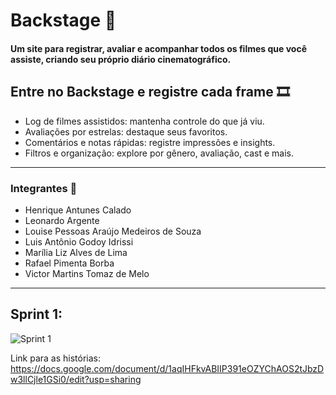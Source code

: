 # Backstage 🎥
#### Um site para registrar, avaliar e acompanhar todos os filmes que você assiste, criando seu próprio diário cinematográfico.

## Entre no **Backstage** e registre cada frame 🎞️
- Log de filmes assistidos: mantenha controle do que já viu.
- Avaliações por estrelas: destaque seus favoritos.
- Comentários e notas rápidas: registre impressões e insights.
- Filtros e organização: explore por gênero, avaliação, cast e mais.
----------------------------------------------------------------------------------------------------------------------------------------------
### Integrantes 🚀
- Henrique Antunes Calado
- Leonardo Argente 
- Louise Pessoas Araújo Medeiros de Souza
- Luis Antônio Godoy Idrissi
- Marília Liz Alves de Lima
- Rafael Pimenta Borba
- Victor Martins Tomaz de Melo
----------------------------------------------------------------------------------------------------------------------------------------------
## Sprint 1:

![Sprint 1](https://raw.githubusercontent.com/marilializ/Backstage/main/imagens/sprint1.PNG)


Link para as histórias: https://docs.google.com/document/d/1aqIHFkvABIIP391eOZYChAOS2tJbzDw3llCjle1GSi0/edit?usp=sharing
